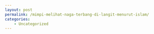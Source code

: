 ```yaml
---
layout: post
permalink: /mimpi-melihat-naga-terbang-di-langit-menurut-islam/
categories:
    - Uncategorized
---
```


